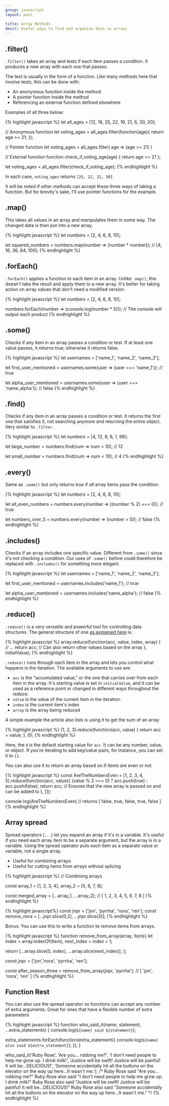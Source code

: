 ```yaml
---
group: javascript
layout: post

title: Array Methods
descr: Useful ways to find and organize data in arrays
---
```


## .filter()

`.filter()` takes an array and tests if each item passes a condition. It produces a new array with each one that passes.

The test is usually in the form of a function. Like many methods here that involve tests, this can be done with:

* An anonymous function inside the method
* A pointer function inside the method
* Referencing an external function defined elsewhere

Examples of all three below:

{% highlight javascript %}
let all_ages = [12, 16, 25, 22, 19, 21, 6, 30, 20];

// Anonymous function
let voting_ages = all_ages.filter(function(age){
  return age >= 21;
});

// Pointer function
let voting_ages = all_ages.filter( age => (age >= 21) )

// External function
function check_if_voting_age(age) { return age >= 21 };

let voting_ages = all_ages.filter(check_if_voting_age);
{% endhighlight %}

In each case, `voting_ages` returns `[25, 22, 21, 30]`.

It will be noted if other methods can accept these three ways of taking a function. But for brevity's sake, I'll use pointer functions for the example.

## .map()

This takes all values in an array and manipulates them in some way. The changed data is then put into a new array.

{% highlight javascript %}
let numbers = [2, 4, 6, 8, 10];

let squared_numbers = numbers.map(number => (number * number));
// [4, 16, 36, 64, 100];
{% endhighlight %}

## .forEach()

`.forEach()` applies a function to each item in an array. Unlike `.map()`, this doesn't take the result and apply them to a new array. It's better for taking action on array values that don't need a modified version.

{% highlight javascript %}
let numbers = [2, 4, 6, 8, 10];

numbers.forEach(number => (console.log(number * 5)));
// The console will output each product
{% endhighlight %}

## .some()

Checks if any item in an array passes a condition or test. If at least one value passes, it returns true; otherwise it returns false.

{% highlight javascript %}
let usernames = ['name_1', 'name_2', 'name_3'];

let first_user_mentioned = usernames.some(user => (user === 'name_1'));
// true

let alpha_user_mentioned = usernames.some(user => (user === 'name_alpha'));
// false
{% endhighlight %}

## .find()

Checks if any item in an array passes a condition or test. It returns the first one that satisfies it, not searching anymore and returning the entire object. Very similar to `.filter`.

{% highlight javascript %}
let numbers = [4, 12, 8, 6, 1, 66];

let large_number = numbers.find(num => num > 10);
// 12

let small_number = numbers.find(num => num < 10);
// 4
{% endhighlight %}

## .every()

Same as `.some()` but only returns true if _all_ array items pass the condition.

{% highlight javascript %}
let numbers = [2, 4, 6, 8, 10];

let all_even_numbers = numbers.every(number => ((number % 2) === 0));
// true

let numbers_over_5 = numbers.every(number => (number > 5));
// false
{% endhighlight %}

## .includes()

Checks if an array includes one specific value. Different from `.some()` since it's not checking a condition. Our uses of `.some()` before could therefore be replaced with `.includes()` for something more elegant.

{% highlight javascript %}
let usernames = ['name_1', 'name_2', 'name_3'];

let first_user_mentioned = usernames.includes('name_1');
// true

let alpha_user_mentioned = usernames.includes('name_alpha');
// false
{% endhighlight %}

## .reduce()

`.reduce()` is a very versatile and powerful tool for controlling data structures. The general structure of one [as explained here](https://emberigniter.com/transform-any-data-structure-with-javascript-reduce/) is:

{% highlight javascript %}
array.reduce(function(acc, value, index, array) {
  // ...
  return acc; // Can also return other values based on the array
}, initialValue);
{% endhighlight %}

`.reduce()` runs through each item in the array and lets you control what happens in the iteration. The available arguments to use are:

* `acc` is the "accumulated value," or the one that carries over from each item in the array. It's starting value is set in `initialValue`, and it can be used as a reference point or changed in different ways throughout the reduce.
* `value` is the value of the current item in the iteration.
* `index` is the current item's index
* `array` is the array being reduced

A simple example the article also lists is using it to get the sum of an array

{% highlight javascript %}
[1, 2, 3].reduce(function(acc, value) {
  return acc + value;
}, 0);
{% endhighlight %}

Here, the `0` is the default starting value for `acc`. It can be any number, value, or object. If you're iterating to add key/value pairs, for instance, you can set it to `{}`.

You can also use it to return an array based on if items are even or not

{% highlight javascript %}
const AreTheNumbersEven = [1, 2, 3, 4, 5].reduce(function(acc, value){
    (value % 2 === 0) ? acc.push(true) : acc.push(false);
    return acc; // Ensures that the new array is passed on and can be added to
}, []);

console.log(AreTheNumbersEven) // returns [ false, true, false, true, false ]
{% endhighlight %}

## Array spread

Spread operators (`...`) let you expand an array if it's in a variable. It's useful if you need each array item to be a separate argument, but the array is in a variable. Using the spread operator puts each item as a separate value or variable, not a single array.

* Useful for combining arrays
* Useful for cutting items from arrays without splicing

{% highlight javascript %}
// Combining arrays

const array_1 = [1, 2, 3, 4],
      array_2 = [5, 6, 7, 8];

const merged_array = [...array_1, ...array_2];
// [ 1, 2, 3, 4, 5, 6, 7, 8 ]
{% endhighlight %}

{% highlight javascript%}
const jnpr = ['jon', 'pyrrha', 'nora', 'ren'];
const remove_nora = [...jnpr.slice(0,2), ...jnpr.slice(3)];
{% endhighlight %}

Bonus: You can use this to write a function to remove items from arrays.

{% highlight javascript %}
function remove_from_array(array, item){
  let index = array.indexOf(item),
      next_index = index + 1;

  return [...array.slice(0, index), ...array.slice(next_index)];
};

const jnpr = ['jon','nora',  'pyrrha', 'ren'];

const after_season_three = remove_from_array(jnpr, 'pyrrha');
// [ 'jon', 'nora', 'ren' ]
{% endhighlight %}

## Function Rest

You can also use the spread operator so functions can accept any number of extra arguments. Great for ones that have a flexible number of extra parameters

{% highlight javascript %}
function who_said_it(name, statement, ...extra_statements) {
  console.log(`${name} said ${statement}`);

  extra_statements.forEach(function(extra_statement){
    console.log(`${name} also said ${extra_statement}`);
  });
}

who_said_it('Ruby Rose', 'Are you... robbing me?',
                         'I don't need people to help me grow up. I drink milk!',
                         'Justice will be swift! Justice will be painful! It will be...DELICIOUS!',
                         'Someone accidentally hit all the buttons on the elevator on the way up here...It wasn't me.');
/*
Ruby Rose said "Are you... robbing me?"
Ruby Rose also said "I don't need people to help me grow up. I drink milk!"
Ruby Rose also said "Justice will be swift! Justice will be painful! It will be...DELICIOUS!"
Ruby Rose also said "Someone accidentally hit all the buttons on the elevator on the way up here...It wasn't me."
*/
{% endhighlight %}
